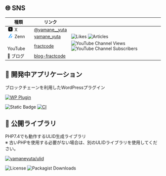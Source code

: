 ## 🌐 SNS

<!--
## バッジ生成サイト
- Zenn: https://badgen.org
- YouTube: https://shields.io
-->

| 種類 | リンク | |
| --- | --- | --- |
| <img style="width:1em; height:1em; margin: 0em 0.2em;" src="assets/uxwing.com/x-social-media-logo-icon.svg"> X | [@yamane__yuta](https://x.com/yamane__yuta) |
| <img style="width:1em; height:1em; margin: 0em 0.2em;" src="assets/zenn.dev/logo-only.svg"> Zenn | [yamane_yuta](https://zenn.dev/yamane_yuta) | ![Likes](https://badgen.org/img/zenn/yamane_yuta/likes?style=plastic) ![Articles](https://badgen.org/img/zenn/yamane_yuta/articles?style=plastic) |
| <img style="width:1em; height:1em; margin: 0em 0.2em;" src="assets/uxwing.com/youtube-color-icon.svg"> YouTube | [fractcode](https://www.youtube.com/channel/UC_IwM8PzDMUMEUbouTX97eQ) | ![YouTube Channel Views](https://img.shields.io/youtube/channel/views/UC_IwM8PzDMUMEUbouTX97eQ) ![YouTube Channel Subscribers](https://img.shields.io/youtube/channel/subscribers/UC_IwM8PzDMUMEUbouTX97eQ)
| 📝 ブログ | [blog-fractcode](https://www.blog.fractcode.com/) |




## 🔧 開発中アプリケーション
ブロックチェーンを利用したWordPressプラグイン

[![WP Plugin](https://github-readme-stats.vercel.app/api/pin/?username=yamaneyuta&repo=serendipity-wp-plugin)](https://github.com/yamaneyuta/serendipity-wp-plugin)

![Static Badge](https://img.shields.io/badge/License-Split_License-97ca00) [![CI](https://github.com/yamaneyuta/serendipity-wp-plugin/actions/workflows/ci.yml/badge.svg)](https://github.com/yamaneyuta/serendipity-wp-plugin/actions/workflows/ci.yml)


## 📌 公開ライブラリ
PHP7.4でも動作するULID生成ライブラリ  
※ 古いPHPを使用する必要がない場合は、別のULIDライブラリを使用してください。

[![yamaneyuta/ulid](https://github-readme-stats.vercel.app/api/pin/?username=yamaneyuta&repo=php-ulid)](https://github.com/yamaneyuta/php-ulid)

![License](https://img.shields.io/github/license/yamaneyuta/php-ulid) ![Packagist Downloads](https://img.shields.io/packagist/dt/yamaneyuta/ulid)


<!-- [![Top Langs](https://github-readme-stats.vercel.app/api/top-langs/?username=yamaneyuta&layout=donut)](https://github.com/yamaneyuta/github-readme-stats) -->

